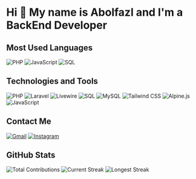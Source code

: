 <!--
**Ab01faz101/Ab01faz101** is a ✨ _special_ ✨ repository because its `README.md` (this file) appears on your GitHub profile.

Here are some ideas to get you started:

- 🔭 I’m currently working on ...
- 🌱 I’m currently learning ...
- 👯 I’m looking to collaborate on ...
- 🤔 I’m looking for help with ...
- 💬 Ask me about ...
- 📫 How to reach me: ...
- 😄 Pronouns: ...
- ⚡ Fun fact: ...
-->
# Hi 👋  My name is Abolfazl and I'm a BackEnd  Developer

## Most Used Languages
![PHP](https://img.shields.io/badge/PHP-777BB4?logo=php&logoColor=white)
![JavaScript](https://img.shields.io/badge/JavaScript-F7DF1E?logo=javascript&logoColor=black)
![SQL](https://img.shields.io/badge/SQL-4479A1?logo=sql&logoColor=white)

## Technologies and Tools
![PHP](https://img.shields.io/badge/-PHP-777BB4?logo=php&logoColor=white)
![Laravel](https://img.shields.io/badge/-Laravel-FF2D20?logo=laravel&logoColor=white)
![Livewire](https://img.shields.io/badge/-Livewire-4E56A6?logo=livewire&logoColor=white)
![SQL](https://img.shields.io/badge/-SQL-4479A1?logo=sql&logoColor=white)
![MySQL](https://img.shields.io/badge/-MySQL-4479A1?logo=mysql&logoColor=white)
![Tailwind CSS](https://img.shields.io/badge/-TailwindCSS-38B2AC?logo=tailwind-css&logoColor=white)
![Alpine.js](https://img.shields.io/badge/-Alpine.js-8BC0D0?logo=alpine.js&logoColor=black)
![JavaScript](https://img.shields.io/badge/-JavaScript-F7DF1E?logo=javascript&logoColor=black)

## Contact Me
[![Gmail](https://img.shields.io/badge/Gmail-D14836?logo=gmail&logoColor=white)](ar.rahmatyy@gmail.com)
[![Instagram](https://img.shields.io/badge/Instagram-E4405F?logo=instagram&logoColor=white)](https://instagram.com/ab01faz101)

<!--
[![LinkedIn](https://img.shields.io/badge/LinkedIn-0077B5?logo=linkedin&logoColor=white)](https://www.linkedin.com/in/yourprofile)
[![Twitter](https://img.shields.io/badge/Twitter-1DA1F2?logo=twitter&logoColor=white)](https://twitter.com/yourprofile)
[![Medium](https://img.shields.io/badge/Medium-12100E?logo=medium&logoColor=white)](https://medium.com/@yourprofile)
[![Unsplash](https://img.shields.io/badge/Unsplash-000000?logo=unsplash&logoColor=white)](https://unsplash.com/@yourprofile)
-->


## GitHub Stats
![Total Contributions](https://img.shields.io/badge/Total_Contributions-982-blue)
![Current Streak](https://img.shields.io/badge/Current_Streak-0-orange)
![Longest Streak](https://img.shields.io/badge/Longest_Streak-10-red)
